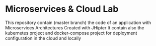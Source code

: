 # Microservices & Cloud Lab

This repository contain (master branch) the code of an application with Microservices Architectures Created with JHipter 
It contain also the kubernetes project and docker-compose project for deployment configuration in the cloud and locally 
